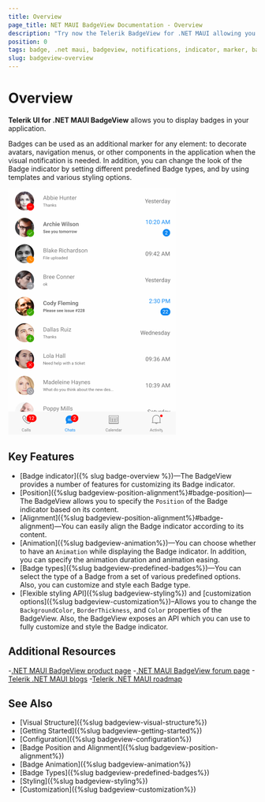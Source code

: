```yaml
---
title: Overview
page_title: NET MAUI BadgeView Documentation - Overview
description: "Try now the Telerik BadgeView for .NET MAUI allowing you to display badges in your application."
position: 0
tags: badge, .net maui, badgeview, notifications, indicator, marker, badge for .net maui
slug: badgeview-overview
---
```


# Overview

**Telerik UI for .NET MAUI BadgeView** allows you to display badges in your application.

Badges can be used as an additional marker for any element: to decorate avatars, navigation menus, or other components in the application when the visual notification is needed. In addition, you can change the look of the Badge indicator by setting different predefined Badge types, and by using templates and various styling options.    

![BadgeView Overview](images/badgeview-overview.png)


## Key Features

* [Badge indicator]({% slug badge-overview %})&mdash;The BadgeView provides a number of features for customizing its Badge indicator.
* [Position]({%slug badgeview-position-alignment%}#badge-position)&mdash;The BadgeView allows you to specify the `Position` of the Badge indicator based on its content.
* [Alignment]({%slug badgeview-position-alignment%}#badge-alignment)&mdash;You can easily align the Badge indicator according to its content.
* [Animation]({%slug badgeview-animation%})&mdash;You can choose whether to have an `Animation` while displaying the Badge indicator. In addition, you can specify the animation duration and animation easing.
* [Badge types]({%slug badgeview-predefined-badges%})&mdash;You can select the type of a Badge from a set of various predefined options. Also, you can customize and style each Badge type.
* [Flexible styling API]({%slug badgeview-styling%}) and [customization options]({%slug badgeview-customization%})–Allows you to change the `BackgroundColor`, `BorderThickness`, and `Color` properties of the BadgeView. Also, the BadgeView exposes an API which you can use to fully customize and style the Badge indicator.

## Additional Resources

-[.NET MAUI BadgeView product page](https://www.telerik.com/maui-ui/badgeview)
-[.NET MAUI BadgeView forum page](https://www.telerik.com/forums/maui?tagId=1900)
-[Telerik .NET MAUI blogs](https://www.telerik.com/blogs/tag/.net-maui)
-[Telerik .NET MAUI roadmap](https://www.telerik.com/support/whats-new/maui-ui/roadmap)

## See Also

- [Visual Structure]({%slug badgeview-visual-structure%})
- [Getting Started]({%slug badgeview-getting-started%})
- [Configuration]({%slug badgeview-configuration%})
- [Badge Position and Alignment]({%slug badgeview-position-alignment%})
- [Badge Animation]({%slug badgeview-animation%})
- [Badge Types]({%slug badgeview-predefined-badges%})
- [Styling]({%slug badgeview-styling%})
- [Customization]({%slug badgeview-customization%})
